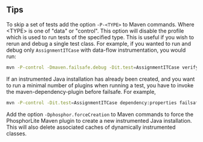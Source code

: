 ## Tips

To skip a set of tests add the option `-P-<TYPE>` to Maven commands.
Where &lt;TYPE&gt; is one of "data" or "control".
This option will disable the profile which is used to run tests of the specified type.
This is useful if you wish to rerun and debug a single test class.
For example, if you wanted to run and debug only `AssignmentITCase` with data-flow instrumentation, you would run:

```bash
mvn -P-control -Dmaven.failsafe.debug -Dit.test=AssignmentITCase verify
```

If an instrumented Java installation has already been created, and you want to run a minimal number of plugins when
running a test, you have to invoke the maven-dependency-plugin before failsafe.
For example,
```bash
mvn -P-control -Dit.test=AssignmentITCase dependency:properties failsafe:integration-test@data
```

Add the option `-Dphosphor.forceCreation` to Maven commands to force the PhosphorLite Maven plugin to create a
new instrumented Java installation.
This will also delete associated caches of dynamically instrumented classes.